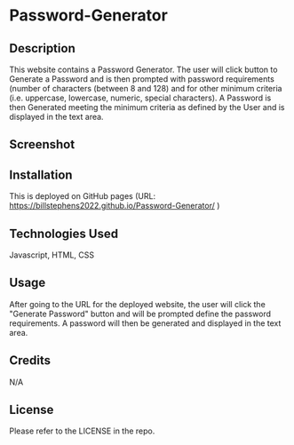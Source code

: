 # Password-Generator

## Description

This website contains a Password Generator.  The user will click button to Generate a Password and is then prompted with password requirements (number of characters (between 8 and 128) and for other minimum criteria (i.e. uppercase, lowercase, numeric, special characters).  A Password is then Generated meeting the minimum criteria as defined by the User and is displayed in the text area.

## Screenshot



## Installation

This is deployed on GitHub pages (URL: https://billstephens2022.github.io/Password-Generator/ )

## Technologies Used
Javascript, HTML, CSS

## Usage

After going to the URL for the deployed website, the user will click the "Generate Password" button and will be prompted define the password requirements.  A password will then be generated and displayed in the text area.

## Credits

N/A

## License

Please refer to the LICENSE in the repo.